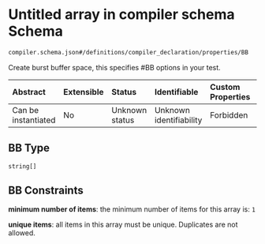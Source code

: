 # Untitled array in compiler schema Schema

```txt
compiler.schema.json#/definitions/compiler_declaration/properties/BB
```

Create burst buffer space, this specifies #BB options in your test.

| Abstract            | Extensible | Status         | Identifiable            | Custom Properties | Additional Properties | Access Restrictions | Defined In                                                                   |
| :------------------ | :--------- | :------------- | :---------------------- | :---------------- | :-------------------- | :------------------ | :--------------------------------------------------------------------------- |
| Can be instantiated | No         | Unknown status | Unknown identifiability | Forbidden         | Allowed               | none                | [compiler.schema.json\*](../out/compiler.schema.json "open original schema") |

## BB Type

`string[]`

## BB Constraints

**minimum number of items**: the minimum number of items for this array is: `1`

**unique items**: all items in this array must be unique. Duplicates are not allowed.
